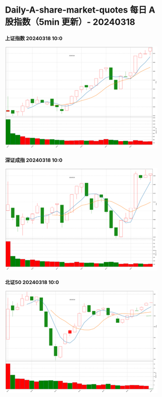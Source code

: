 
# Daily-A-share-market-quotes 每日 A 股指数（5min 更新）- 20240318

### 上证指数 20240318 10:0
![](./fig/2024/3/20240318-sh000001.png)

### 深证成指 20240318 10:0
![](./fig/2024/3/20240318-sz399001.png)

### 北证50 20240318 10:0
![](./fig/2024/3/20240318-bj899050.png)
